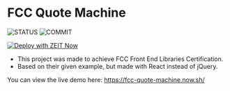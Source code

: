 # FCC Quote Machine

![STATUS](https://badgen.net/github/status/nicolasmgaray/fcc-quote-machine/master/)
![COMMIT](https://badgen.net/github/last-commit/nicolasmgaray/fcc-quote-machine/master)

[![Deploy with ZEIT Now](https://zeit.co/button)](https://zeit.co/new/project?template=https://github.com/nicolasmgaray/fcc-quote-machine)

- This project was made to achieve FCC Front End Libraries Certification. 
- Based on their given example, but made with React instead of jQuery.

You can view the live demo here: https://fcc-quote-machine.now.sh/
